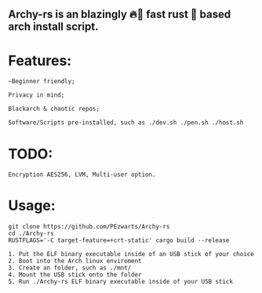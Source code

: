 
## Archy-rs is an blazingly 🔥🚀 fast rust 🦀 based arch install script.

# Features:
    
    ~Beginner friendly;

    Privacy in mind;

    Blackarch & chaotic repos;

    Software/Scripts pre-installed, such as ./dev.sh ./pen.sh ./host.sh


# TODO:

    Encryption AES256, LVM, Multi-user option.

# Usage:

    git clone https://github.com/PEzwarts/Archy-rs
    cd ./Archy-rs
    RUSTFLAGS='-C target-feature=+crt-static' cargo build --release

    1. Put the ELF binary executable inside of an USB stick of your choice
    2. Boot into the Arch linux enviroment
    3. Create an folder, such as ./mnt/
    4. Mount the USB stick onto the folder
    5. Run ./Archy-rs ELF binary executable inside of your USB stick
